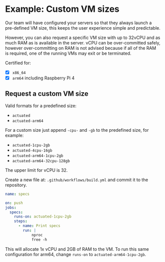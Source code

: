 # Example: Custom VM sizes

Our team will have configured your servers so that they always launch a pre-defined VM size, this keeps the user experience simple and predictable.

However, you can also request a specific VM size with up to 32vCPU and as much RAM as is available in the server. vCPU can be over-committed safely, however over-committing on RAM is not advised because if all of the RAM is required, one of the running VMs may exit or be terminated.

Certified for:

- [x] `x86_64`
- [x] `arm64` including Raspberry Pi 4

## Request a custom VM size

Valid formats for a predefined size:

* `actuated`
* `actuated-arm64`

For a custom size just append `-cpu-` and `-gb` to the predefined size, for example:

* `actuated-1cpu-2gb`
* `actuated-4cpu-16gb`
* `actuated-arm64-1cpu-2gb`
* `actuated-arm64-32cpu-128gb`

The upper limit for vCPU is 32.

Create a new file at: `.github/workflows/build.yml` and commit it to the repository.

```yaml
name: specs

on: push
jobs:
  specs:
    runs-on: actuated-1cpu-2gb
    steps:
      - name: Print specs
        run: |
            nproc
            free -h
```

This will allocate 1x vCPU and 2GB of RAM to the VM. To run this same configuration for arm64, change `runs-on` to `actuated-arm64-1cpu-2gb`.

